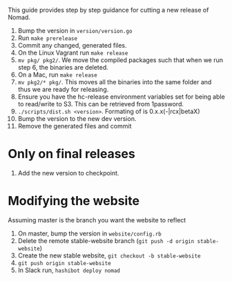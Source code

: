 This guide provides step by step guidance for cutting a new release of Nomad.

1. Bump the version in `version/version.go`
2. Run `make prerelease`
3. Commit any changed, generated files.
4. On the Linux Vagrant run `make release`
5. `mv pkg/ pkg2/`. We move the compiled packages such that when we run step 6,
   the binaries are deleted.
6. On a Mac, run `make release`
7. `mv pkg2/* pkg/`. This moves all the binaries into the same folder and thus
   we are ready for releasing.
8. Ensure you have the hc-release environment variables set for being able to
   read/write to S3. This can be retrieved from 1password.
9. `./scripts/dist.sh <version>`. Formating of <version> is 0.x.x(-|rcx|betaX)
10. Bump the version to the new dev version.
11. Remove the generated files and commit

# Only on final releases

1. Add the new version to checkpoint.

# Modifying the website

Assuming master is the branch you want the website to reflect

1. On master, bump the version in `website/config.rb`
2. Delete the remote stable-website branch (`git push -d origin stable-website`)
3. Create the new stable website, `git checkout -b stable-website`
4. `git push origin stable-website`
5. In Slack run, `hashibot deploy nomad`
